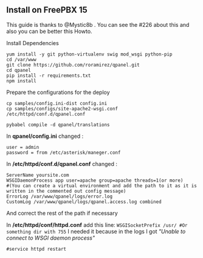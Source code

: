 ##  Install on FreePBX 15 


This guide is thanks to @Mystic8b . You can see the #226 about this and also you can be better this Howto.



Install Dependencies

```
yum install -y git python-virtualenv swig mod_wsgi python-pip
cd /var/www
git clone https://github.com/roramirez/qpanel.git
cd qpanel
pip install -r requirements.txt
npm install
```

Prepare the  configurations for the deploy

```
cp samples/config.ini-dist config.ini
cp samples/configs/site-apache2-wsgi.conf /etc/httpd/conf.d/qpanel.conf
```

```
pybabel compile -d qpanel/translations
```


In **qpanel/config.ini** changed :
```
user = admin
password = from /etc/asterisk/maneger.conf
```

In **/etc/httpd/conf.d/qpanel.conf** changed :
```
ServerName yoursite.com
WSGIDaemonProcess app user=apache group=apache threads=1(or more)
#(You can create a virtual environment and add the path to it as it is written in the commented out config message)
ErrorLog /var/www/qpanel/logs/error.log
CustomLog /var/www/qpanel/logs/qpanel.access.log combined
```
And correct the rest of the path if necessary

In **/etc/httpd/conf/httpd.conf** add this line:
`WSGISocketPrefix /usr/ #Or something dir with 755`
I needed it because in the logs I got _"Unable to connect to WSGI daemon process"_

`#service httpd restart`


